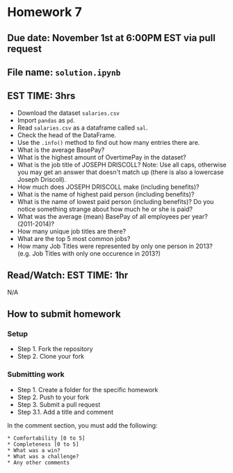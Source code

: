 # Homework 7
## Due date: November 1st at 6:00PM EST via pull request
## File name: ```solution.ipynb```

## EST TIME: 3hrs
- Download the dataset ```salaries.csv```
- Import `pandas` as `pd`.
- Read `salaries.csv` as a dataframe called `sal`.
- Check the head of the DataFrame.
- Use the `.info()` method to find out how many entries there are.
- What is the average BasePay?
- What is the highest amount of OvertimePay in the dataset?
- What is the job title of JOSEPH DRISCOLL? Note: Use all caps, otherwise you may get an answer that doesn't match up (there is also a lowercase Joseph Driscoll).
- How much does JOSEPH DRISCOLL make (including benefits)?
- What is the name of highest paid person (including benefits)?
- What is the name of lowest paid person (including benefits)? Do you notice something strange about how much he or she is paid?
- What was the average (mean) BasePay of all employees per year? (2011-2014)?
- How many unique job titles are there?
- What are the top 5 most common jobs?
- How many Job Titles were represented by only one person in 2013? (e.g. Job Titles with only one occurence in 2013?)
## Read/Watch: EST TIME: 1hr 
N/A

## How to submit homework
### Setup
- Step 1. Fork the repository
- Step 2. Clone your fork
### Submitting work
- Step 1. Create a folder for the specific homework
- Step 2. Push to your fork
- Step 3. Submit a pull request
- Step 3.1. Add a title and comment

In the comment section, you must add the following:
```text
* Comfortability [0 to 5]
* Completeness [0 to 5]
* What was a win?
* What was a challenge?
* Any other comments
```
